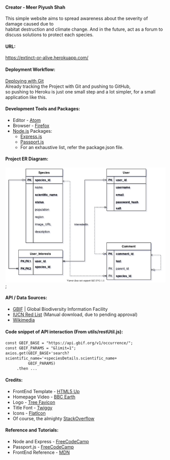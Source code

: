 #### Creator - Meer Piyush Shah

This simple website aims to spread awareness about the severity of damage caused due to </br>
habitat destruction and climate change. And in the future, act as a forum to </br>
discuss solutions to protect each species.

#### URL:
https://extinct-or-alive.herokuapp.com/

#### Deployment Workflow:
[Deploying with Git](https://devcenter.heroku.com/articles/git)</br>
Already tracking the Project with Git and pushing to GitHub, </br>
so pushing to Heroku is just one small step and a lot simpler, for a small </br>
application like this.

#### Development Tools and Packages:
* Editor - [Atom](https://atom.io/)
* Browser - [Firefox](https://www.mozilla.org/en-US/firefox/new/)
* [Node.js](https://nodejs.org/en/) Packages:
  * [Express.js](https://expressjs.com/)
  * [Passport.js](https://www.passportjs.org/)
  * For an exhaustive list, refer the package.json file.

#### Project ER Diagram:
![ERD](database/ExtinctOrAlive_ERD.png);

#### API / Data Sources:
* [GBIF](https://www.gbif.org/) | Global Biodiversity Information Facility
* [IUCN Red List](https://apiv3.iucnredlist.org/api/v3/docs) (Manual download, due to pending approval)
* [Wikimedia](https://api.wikimedia.org/)

#### Code snippet of API interaction (From utils/restUtil.js):
```
const GBIF_BASE = "https://api.gbif.org/v1/occurrence/";
const GBIF_PARAMS = "&limit=1";
axios.get(GBIF_BASE+'search?scientific_name='+speciesDetails.scientific_name+
          GBIF_PARAMS)
     .then ...
```

#### Credits:
* FrontEnd Template - [HTML5 Up](https://html5up.net/story)
* Homepage Video - [BBC Earth](https://www.bbcearth.com/shows/serengeti-ii)
* Logo - [Tree Favicon](https://www.favicon.cc/?action=icon&file_id=795443)
* Title Font - [Twiggy](https://www.dafont.com/twiggy.font)
* Icons - [FlatIcon](https://www.flaticon.com/authors/kiranshastry)
* Of course, the almighty [StackOverflow](https://stackoverflow.com/)

#### Reference and Tutorials:
* Node and Express - [FreeCodeCamp](https://www.youtube.com/watch?v=Oe421EPjeBE)
* Passport.js - [FreeCodeCamp](https://www.youtube.com/watch?v=F-sFp_AvHc8)
* FrontEnd Reference - [MDN](https://developer.mozilla.org/en-US/docs/Learn)
